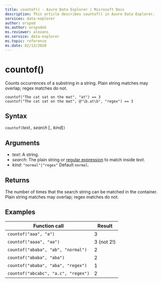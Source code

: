 ```yaml
---
title: countof() - Azure Data Explorer | Microsoft Docs
description: This article describes countof() in Azure Data Explorer.
services: data-explorer
author: orspod
ms.author: orspodek
ms.reviewer: alexans
ms.service: data-explorer
ms.topic: reference
ms.date: 02/13/2020
---
```

# countof()

Counts occurrences of a substring in a string. Plain string matches may overlap; regex matches do not.

```kusto
countof("The cat sat on the mat", "at") == 3
countof("The cat sat on the mat", @"\b.at\b", "regex") == 3
```

## Syntax

`countof(`*text*`,` *search* [`,` *kind*]`)`

## Arguments

* *text*: A string.
* *search*: The plain string or [regular expression](./re2.md) to match inside *text*.
* *kind*: `"normal"|"regex"` Default `normal`. 

## Returns

The number of times that the search string can be matched in the container. Plain string matches may overlap; regex matches do not.

## Examples

|Function call|Result|
|---|---
|`countof("aaa", "a")`| 3 
|`countof("aaaa", "aa")`| 3 (not 2!)
|`countof("ababa", "ab", "normal")`| 2
|`countof("ababa", "aba")`| 2
|`countof("ababa", "aba", "regex")`| 1
|`countof("abcabc", "a.c", "regex")`| 2
    